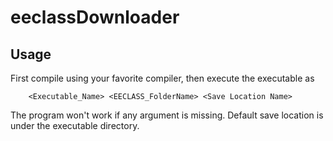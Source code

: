 # eeclassDownloader
 
## Usage
First compile using your favorite compiler, then execute the executable as
```
    <Executable_Name> <EECLASS_FolderName> <Save Location Name>
```

The program won't work if any argument is missing.
Default save location is under the executable directory.